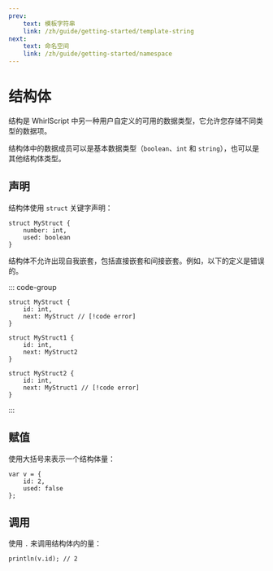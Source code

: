 ```yaml
---
prev:
    text: 模板字符串
    link: /zh/guide/getting-started/template-string
next:
    text: 命名空间
    link: /zh/guide/getting-started/namespace
---
```


# 结构体

结构是 WhirlScript 中另一种用户自定义的可用的数据类型，它允许您存储不同类型的数据项。

结构体中的数据成员可以是基本数据类型（`boolean`、`int` 和 `string`），也可以是其他结构体类型。

## 声明

结构体使用 `struct` 关键字声明：

```WhirlScript
struct MyStruct {
    number: int,
    used: boolean
}
```

结构体不允许出现自我嵌套，包括直接嵌套和间接嵌套。例如，以下的定义是错误的。

::: code-group
```WhirlScript [直接嵌套]
struct MyStruct {
    id: int,
    next: MyStruct // [!code error]
}
```


```WhirlScript [间接嵌套]
struct MyStruct1 {
    id: int,
    next: MyStruct2
}

struct MyStruct2 {
    id: int,
    next: MyStruct1 // [!code error]
}
```
:::

## 赋值

使用大括号来表示一个结构体量：

```WhirlScript
var v = {
    id: 2,
    used: false
};
```

## 调用

使用 `.` 来调用结构体内的量：

```WhirlScript
println(v.id); // 2
```